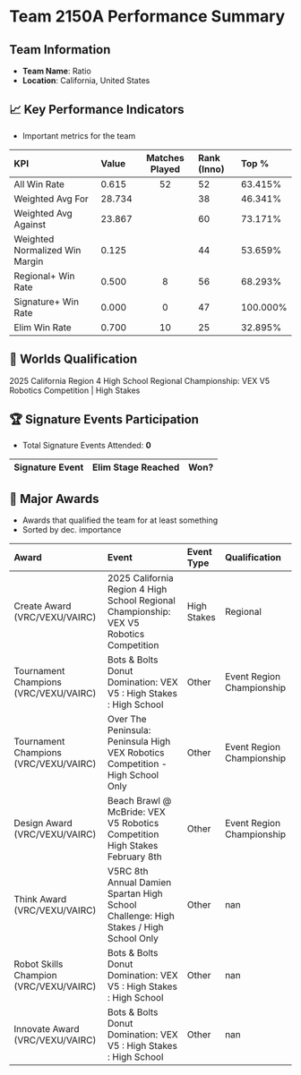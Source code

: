 # Team 2150A Performance Summary

##  Team Information
- **Team Name**: Ratio
- **Location**: California, United States

## 📈 Key Performance Indicators
- Important metrics for the team

| KPI | Value | Matches Played | Rank (Inno) | Top % |
|:---|:-----|:--------------:|:----|:-----|
| All Win Rate | 0.615 | 52 | 52 | 63.415% |
| Weighted Avg For | 28.734 |  | 38 | 46.341% |
| Weighted Avg Against | 23.867 |  | 60 | 73.171% |
| Weighted Normalized Win Margin | 0.125 |  | 44 | 53.659% |
| Regional+ Win Rate | 0.500 | 8 | 56 | 68.293% |
| Signature+ Win Rate | 0.000 | 0 | 47 | 100.000% |
| Elim Win Rate | 0.700 | 10 | 25 | 32.895% |


## 🎯 Worlds Qualification
2025 California Region 4 High School Regional Championship: VEX V5 Robotics Competition | High Stakes

## 🏆 Signature Events Participation
- Total Signature Events Attended: **0**

| Signature Event | Elim Stage Reached | Won? |
|:----------------|:-------------------|:----|


## 🥇 Major Awards
- Awards that qualified the team for at least something
- Sorted by dec. importance

| Award | Event | Event Type | Qualification |
|:------|:------|:-----------|:--------------|
| Create Award (VRC/VEXU/VAIRC) | 2025 California Region 4 High School Regional Championship: VEX V5 Robotics Competition | High Stakes | Regional | World Championship |
| Tournament Champions (VRC/VEXU/VAIRC) | Bots & Bolts Donut Domination: VEX V5 : High Stakes : High School | Other | Event Region Championship |
| Tournament Champions (VRC/VEXU/VAIRC) | Over The Peninsula: Peninsula High VEX Robotics Competition - High School Only | Other | Event Region Championship |
| Design Award (VRC/VEXU/VAIRC) | Beach Brawl @ McBride: VEX V5 Robotics Competition High Stakes February 8th | Other | Event Region Championship |
| Think Award (VRC/VEXU/VAIRC) | V5RC 8th Annual Damien Spartan High School Challenge: High Stakes / High School Only | Other | nan |
| Robot Skills Champion (VRC/VEXU/VAIRC) | Bots & Bolts Donut Domination: VEX V5 : High Stakes : High School | Other | nan |
| Innovate Award (VRC/VEXU/VAIRC) | Bots & Bolts Donut Domination: VEX V5 : High Stakes : High School | Other | nan |

